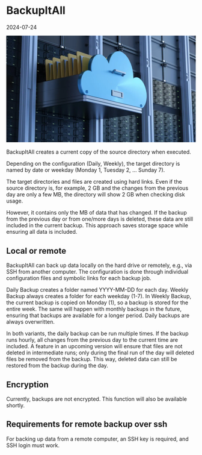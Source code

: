 # BackupItAll

2024-07-24

![BackupItAll](images/IMG_9569.webp)

BackupItAll creates a current copy of the source directory when executed. 

Depending on the configuration (Daily, Weekly), the target directory is named by date or weekday (Monday 1, Tuesday 2, ... Sunday 7). 

The target directories and files are created using hard links. Even if the source directory is, for example, 2 GB and the changes from the previous day are only a few MB, the directory will show 2 GB when checking disk usage. 

However, it contains only the MB of data that has changed. If the backup from the previous day or from one/more days is deleted, these data are still included in the current backup. This approach saves storage space while ensuring all data is included.

## Local or remote

BackupItAll can back up data locally on the hard drive or remotely, e.g., via SSH from another computer. The configuration is done through individual configuration files and symbolic links for each backup job.

Daily Backup creates a folder named YYYY-MM-DD for each day. Weekly Backup always creates a folder for each weekday (1-7). In Weekly Backup, the current backup is copied on Monday (1), so a backup is stored for the entire week. The same will happen with monthly backups in the future, ensuring that backups are available for a longer period. Daily backups are always overwritten.

In both variants, the daily backup can be run multiple times. If the backup runs hourly, all changes from the previous day to the current time are included. A feature in an upcoming version will ensure that files are not deleted in intermediate runs; only during the final run of the day will deleted files be removed from the backup. This way, deleted data can still be restored from the backup during the day.

## Encryption

Currently, backups are not encrypted. This function will also be available shortly.

## Requirements for remote backup over ssh

For backing up data from a remote computer, an SSH key is required, and SSH login must work.


